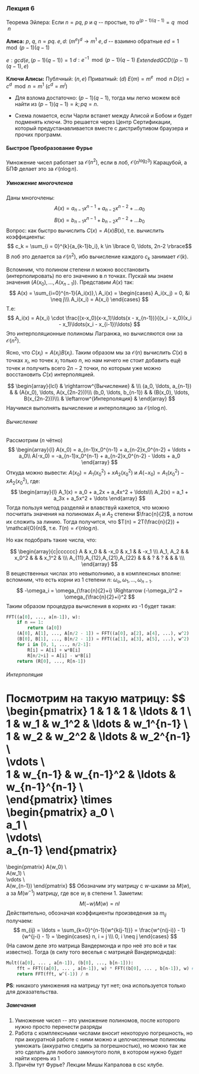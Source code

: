 ### Лекция 6

Теорема Эйлера: Если $n = pq$, $p$ и $q$ -- простые, то $a^{(p-1)(q-1)} = q\mod n$

**Алиса:**
$p$, $q$, $n= pq$.
$e, d$: $(m^e)^d \rightarrow m^1$
$e, d$ -- взаимно обратные
$ed = 1 \mod (p-1)(q-1)$

$e: gcd(e, (p-1)(q-1)) = 1$
$d: e^{-1} \mod (p-1)(q-1)$
$ExtendedGCD((p-1)(q-1), e)$

**Ключи Алисы:**
Публчный: $(n, e)$
Приватный: $(d)$
$E(m) = m^e \mod n$
$D(c) = c^d \mod n = m^1$ ($c^d = m^l$)

* Для взлома достаточно: $(p-1)(q-1)$, тогда мы легко можем всё найти из $(p-1)(q-1) = k; pq = n$.

* Схема ломается, если Чарли встанет между Алисой и Бобом и будет подменять ключи. Это решается через Центр Сертификации, который предустанавливается вместе с дистрибутивом браузера и прочих программ.

#### Быстрое Преобразование Фурье
Умножение чисел работает за $\mathcal{O}(n^2)$, если в лоб, $\mathcal{O}(n^{\log_2{3}})$ Карацубой, а БПФ делает это за $\mathcal{O}(n\log{n})$.

##### Умножение многочленов
Даны многочлены:
$$ A(x) = a_{n-1}x^{n-1} + a_{n-2}x^{n-2} + \ldots a_0 $$
$$ B(x) = b_{n-1}x^{n-1} + b_{n-2}x^{n-2} + \ldots b_0 $$
Вопрос: как быстро вычислить $C(x) = A(x)B(x)$, т.е. вычислить коэффициенты:
$$ c_k = \sum_{i = 0}^{k}{a_{k-1}b_i}, k \in \lbrace 0, \ldots, 2n-2 \rbrace$$
В лоб это делается за $\mathcal{O}(n^2)$, ибо вычисление каждого $c_k$ занимает $\mathcal{O}(k)$.

Вспомним, что полином степени $n$ можно восстановить (интерполировать) по его значению в $n$ точках. Пускай мы знаем значения $(A(x_0), \ldots, A(x_{n-1}))$. Представим $A(x)$ так:
$$
A(x) = \sum_{i=0}^{n-1}{A_i(x)},\ A_i(x) = 
\begin{cases}
A_i(x_j) = 0, &i \neq j\\\
A_i(x_i) = A(x_i)
\end{cases}
$$ 
Т.е:
$$
    A_i(x) = A(x_i) \cdot \frac{(x-x_0)(x-x_1)\ldots(x - x_{n-1})}{(x_i - x_0)(x_i - x_1)\ldots(x_i - x_{i-1})\ldots}
$$
Это интерполяционные полиномы Лагранжа, но вычисляются они за $\mathcal{O}(n^2)$.

Ясно, что $C(x_i) = A(x_i)B(x_i)$. Таким образом мы за $\mathcal{O}(n)$ вычислить $C(x)$ в точках $x_i$, но точек $x_i$ только $n$, но нам ничего не стоит добавить ещё точек и получить всего $2n-2$ точки, по которым уже можно восстановить $C(x)$ интерполяцией.

$$
\begin{array}{lcl}
                       & \rightarrow^{Вычисление} & \\\
(a_0, \ldots, a_{n-1}) &  & (A(x_0), \ldots, A(x_{2n-2}))\\\
(b_0, \ldots, b_{n-1}) &  & (B(x_0), \ldots, B(x_{2n-2}))\\\
                       & \leftarrow^{Интерполяция} & 
\end{array}
$$
Научимся выполнять вычисление и интерполяцию за $\mathcal{O}(n\log n)$.

###### Вычисление

Рассмотрим ($n$ чётно)
$$
\begin{array}{l}
A(x_0) = a_{n-1}x_0^{n-1} + a_{n-2}x_0^{n-2} + \ldots + a_0\\
A(-x_0) = -a_{n-1}x_0^{n-1} + a_{n-2}x_0^{n-2} - \ldots + a_0
\end{array}
$$
Откуда можно вывести: $A(x_0) = A_1(x_0^2) + xA_2(x_0^2)$ и $A(-x_0) = A_1(x_0^2) - xA_2(x_0^2)$, где:
$$
\begin{array}{l}
    A_1(x) = a_0 + a_2x + a_4x^2 + \ldots\\\
    A_2(x) = a_1 + a_3x + a_5x^2 + \ldots
\end{array}
$$
Тогда пользуя метод разделяй и влавствуй кажется, что можно посчитать значения на полиномах $A_1$ и $A_2$ степени $\frac{n}{2}$, а потом их сложить за линию. Тогда получится, что $T(n) = 2T(\frac{n}{2}) + \mathcal{O}(n)$, т.е. $T(n) = \mathcal{O}(n\log n)$.

Но как подобрать такие числа, что:

$$
\begin{array}{c|cccccc}
A & x_0 & & -x_0 & x_1 & & -x_1 \\\
A_1, A_2 & & x_0^2 & & & x_1^2 & \\\
A_{11},A_{12},A_{21},A_{22} & & & ? & ? & & & \\\
\end{array}
$$
В вещественных числах это невыполнимо, а в комплексных вполне: вспомним, что есть корни из $1$ степени $n$: $\omega_o, \omega_1, \ldots, \omega_{n-1}$.
$$
-\omega_i = \omega_{\frac{n}{2}+i} \Rightarrow (-\omega_i)^2 = \omega_{\frac{n}{2}+i}^2
$$
Таким образом процедура вычисления в корнях из -1 будет такая:
```python
FFT((a[0], ..., a[n-1]), w):
    if n == 1:
        return (a[0])
    (A[0], A[1], ..., A[n/2 - 1]) = FFT((a[0], a[2], a[4], ...), w^2)
    (B[0], B[1], ..., B[n/2 - 1]) = FFT((a[1], a[3], a[5], ...), w^2)
    for i in [0, 1, ..., n/2-1]:
        R[i] = A[i] + w*B[i]
        R[n/2+i] = A[i] - w*B[i]
    return (R[0], ..., R[n-1])
```

###### Интерполяция
Посмотрим на такую матрицу:
$$
\begin{pmatrix}
    1 & 1 & 1 & \ldots & 1 \\\
    1 & w_1 & w_1^2 & \ldots & w_1^{n-1} \\\
    1 & w_2 & w_2^2 & \ldots & w_2^{n-1} \\\
    \vdots \\\
    1 & w_{n-1} & w_{n-1}^2 & \ldots & w_{n-1}^{n-1} \\\
\end{pmatrix}
\times
\begin{pmatrix}
    a_0 \\\
    a_1 \\\
    \vdots\\\
    a_{n-1}
\end{pmatrix}
=
\begin{pmatrix}
    A(w_0) \\\
    A(w_1) \\\
    \vdots \\\
    A(w_{n-1})
\end{pmatrix}
$$
Обозначим эту матрицу с $w$-шками за $M(w)$, а за $M(w^{-1})$ матрицу, где все $w_i$ в степени $1$. Заметим:
$$ M(-w)M(w) = nI $$
Действительно, обозначая коэффициенты произведения за $m_{ij}$ получаем:
$$ m_{ij} = \ldots = \sum_{k=0}^{n-1}{w^{k(j-1)}} = \frac{w^{n(j-i)} - 1}{w^{j-i} - 1}  = 
\begin{cases}
n, i = j \\\
0, i \neq j
\end{cases}
$$
(На самом деле это матрица Вандермонда и про неё это всё и так известно). Тогда (в силу того веселья с матрицей Вандермоднда):
```python
Mult((a[0], ... , a[n-1]), (b[0], ..., b[n-1])):
    fft = FFT((a[0], ... , a[n-1]), w) * FFT((b[0], ... , b[n-1]), w) # O(n) 
    return FFT(fft, w^(-1)) / n
```
**PS**: никакого умножения на матрицу тут нет; она используется только для доказательства.

##### Замечания

1. Умножение чисел -- это умножение полиномов, после которого нужно просто перенести разряды
2. Работа с комплексными числами вносит некоторую погрешность, но при аккуратной работе с ними можно и целочисленные полиномы умножать (аккуратно следить за погрешностью), но можно так же это сделать для любого замкнутого поля, в котором нужно будет найти корень из 1
3. Причём тут Фурье? Лекции Мишы Капралова в csc клубе.
